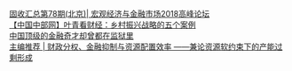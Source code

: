   
[固收汇总第78期(北京)|  宏观经济与金融市场2018高峰论坛](http://www.dianyue.me/archives/732/d7bxw53s0xvurdeq/)  
[【中国中部网】叶青看财经：乡村振兴战略的五个案例](http://www.dianyue.me/archives/808/n75pejz5ym8hpnw6/)  
[中国顶级的金融奇才却曾都在监狱里](http://www.dianyue.me/archives/791/vgb3v98xahzvsjbp/)  
[主编推荐 | 财政分权、金融抑制与资源配置效率 ——兼论资源软约束下的产能过剩形成](http://www.dianyue.me/archives/575/quoqk20o8afz5fbw/)
